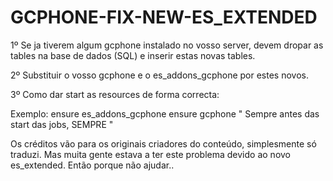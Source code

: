 # GCPHONE-FIX-NEW-ES_EXTENDED

1º Se ja tiverem algum gcphone instalado no vosso server, devem dropar as tables na base de dados (SQL) e inserir estas novas tables.


2º Substituir o vosso gcphone e o es_addons_gcphone por estes novos.


3º Como dar start as resources de forma correcta: 
   
Exemplo:
ensure es_addons_gcphone
ensure gcphone
" Sempre antes das start das jobs, SEMPRE "

Os créditos vão para os originais criadores do conteúdo, simplesmente só traduzi. Mas muita gente estava a ter este problema devido ao novo es_extended. Então porque não ajudar..
